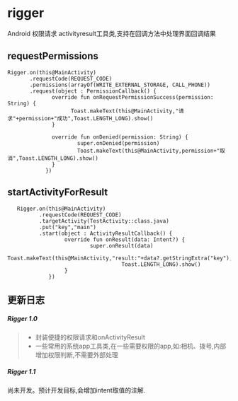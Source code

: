 # rigger
Android 权限请求 activityresult工具类,支持在回调方法中处理界面回调结果

## requestPermissions
```
Rigger.on(this@MainActivity)
       .requestCode(REQUEST_CODE)
       .permissions(arrayOf(WRITE_EXTERNAL_STORAGE, CALL_PHONE))
       .request(object : PermissionCallback() {
              override fun onRequestPermissionSuccess(permission: String) {
                    Toast.makeText(this@MainActivity,"请求"+permission+"成功",Toast.LENGTH_LONG).show()
              }
              
              override fun onDenied(permission: String) {
                      super.onDenied(permission)
                      Toast.makeText(this@MainActivity,permission+"取消",Toast.LENGTH_LONG).show()
              }
            })
```

## startActivityForResult
```
   Rigger.on(this@MainActivity)
          .requestCode(REQUEST_CODE)
          .targetActivity(TestActivity::class.java)
          .put("key","main")
          .start(object : ActivityResultCallback() {
                  override fun onResult(data: Intent?) {
                          super.onResult(data)
                          Toast.makeText(this@MainActivity,"result:"+data?.getStringExtra("key"),
                                    Toast.LENGTH_LONG).show()
                  }
             })
```

## 更新日志

##### Rigger 1.0
> * 封装便捷的权限请求和onActivityResult
> * 一些常用的系统app工具类,在一些需要权限的app,如:相机、拨号,内部增加权限判断,不需要外部处理

##### Rigger 1.1
尚未开发。预计开发目标,会增加intent取值的注解.